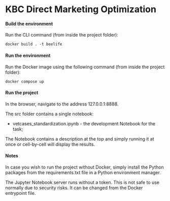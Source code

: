 # KBC Direct Marketing Optimization

#### Build the environment

Run the CLI command (from inside the project folder):
```
docker build . -t beelife
```

#### Run the environment

Run the Docker image using the following command (from inside the project folder):

```
docker compose up
```

#### Run the project

In the browser, navigate to the address 127.0.0.1:8888. 

The src folder contains a single notebook:
- vetcases_standardization.ipynb - the development Notebook for the task;

The Notebook contains a description at the top and simply running it at once or cell-by-cell will display the results.

#### Notes

In case you wish to run the project without Docker, simply install the Python packages from the requirements.txt file in a Python environment manager.

The Jupyter Notebook server runs without a token. This is not safe to use normally due to security risks. It can be changed from the Docker entrypoint file.
